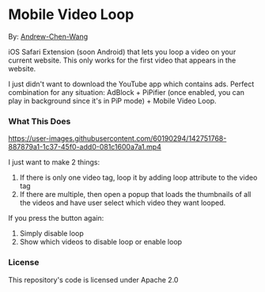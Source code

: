 # Mobile Video Loop

By: [Andrew-Chen-Wang](https://github.com/Andrew-Chen-Wang)

iOS Safari Extension (soon Android) that lets you loop
a video on your current website. This only works
for the first video that appears in the website.

I just didn't want to download the YouTube app which
contains ads. Perfect combination for any situation:
AdBlock + PiPifier (once enabled, you can play in 
background since it's in PiP mode) + Mobile Video Loop.

### What This Does

https://user-images.githubusercontent.com/60190294/142751768-887879a1-1c37-45f0-add0-081c1600a7a1.mp4

I just want to make 2 things:

1. If there is only one video tag, loop it by adding loop attribute to the video tag
2. If there are multiple, then open a popup that loads the thumbnails of all the videos and have user select which video they want looped.

If you press the button again:

1. Simply disable loop
2. Show which videos to disable loop or enable loop

### License

This repository's code is licensed under Apache 2.0
